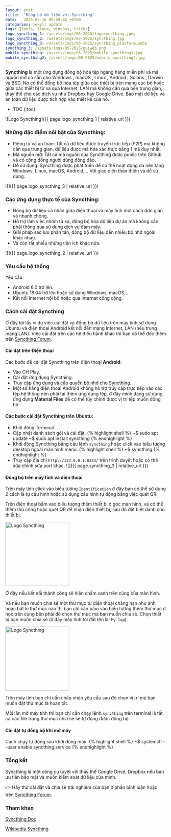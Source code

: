 ```yaml
---
layout: post
title:  "Đồng bộ dữ liệu với Syncthing"
date:   2025-05-16 09:59:02 +0700
categories: jekyll update
tags: [tools, linux, windows, tricks]
logo_syncthing_1: /assets/imgs/05-2025/logosyncthing.jpeg
logo_syncthing_2: /assets/imgs/05-2025/syncthing.jpg
logo_syncthing_3: /assets/imgs/05-2025/syncthing_platform.webp
syncthing_3: /assets/imgs/05-2025/guiweb.png
mobile_syncthing: /assets/imgs/05-2025/mobile_syncthing1.jpg
mobile_syncthing2: /assets/imgs/05-2025/mobile_syncthing2.jpg
---
```




**Syncthing** là một ứng dụng đồng bộ hóa tệp ngang hàng miễn phí và mã nguồn mở có sẵn cho Windows , macOS , Linux , Android , Solaris , Darwin và BSD. Nó có thể đồng bộ hóa tệp giữa các thiết bị trên mạng cục bộ hoặc giữa các thiết bị từ xa qua Internet, LAN mà không cần qua bên trung gian, thay thế cho các dịch vụ như Dropbox hay Google Drive. Bảo mật dữ liệu và an toàn dữ liệu được tích hợp vào thiết kế của nó.

* TOC
{:toc}


![Logo Syncthing]({{ page.logo_syncthing_1 | relative_url }})


### Những đặc điểm nổi bật của Syncthing:
- Riêng tư và an toàn: Tất cả dữ liệu được truyền trực tiếp (P2P) mà không cần qua trung gian, dữ liệu được mã hóa xác thực bằng 1 mã duy nhất.
- Mã nguồn mở: Tất cả mã nguồn của Syncthing được public trên Github và có cộng đồng người dùng đông đảo.
- Dễ sử dụng: Syncthing được phát triển để có thể hoạt động đa nền tảng Windows, Linux, macOS, Android,... Với giao diện thân thiện và dễ sử dụng.

![]({{ page.logo_syncthing_3 | relative_url }})


### Các ứng dụng thực tế của **Syncthing**:
- Đồng bộ dữ liệu cá nhân giữa điện thoại và máy tính một cách đơn giản và nhanh chóng.
- Hỗ trợ làm việc nhóm từ xa, đông bộ hóa dữ liệu dự án mà không cần phải thông qua sử dụng dịch vụ đám mây.
- Giải pháp sao lưu phân tán, đồng bộ dữ liệu đến nhiều bộ nhớ ngoài khác nhau.
- Và còn rất nhiều những tiện ích khác nữa.

![]({{ page.logo_syncthing_2 | relative_url }})

### Yêu cầu hệ thống
Yêu cầu:
- Android 6.0 trở lên.
- Ubuntu 18.04 trở lên hoặc sử dụng Windows, macOS,..
- Kết nối Internet nội bộ hoặc qua Internet công cộng.

### Cách cài đặt **Syncthing**

Ở đây tôi lấy ví dụ việc cài đặt và đồng bộ dữ liệu trên máy tính sử dụng Ubuntu và điện thoại Android kết nối đến mạng Internet, LAN (nếu trung mạng LAN). Việc cài đặt trên các hệ điều hành khác thì bạn có thể đọc thêm trên [Syncthing Forum][Syncthing-Forum].

#### Cài đặt trên Điện thoại

Các bước để cài đặt Syncthing trên điện thoại **Android**:
- Vào CH Play.
- Cài đặt ứng dụng Syncthing.
- Truy cập ứng dụng và cấp quyền bộ nhớ cho Syncthing.
- Một số hãng điện thoại Android không hỗ trợ truy cập trực tiếp vào các tệp hệ thống nên phải tải thêm ứng dụng tệp, ở đây mình đang sử dụng ứng dụng **Material Files** đề có thể tùy chỉnh được vị trí tệp muốn đồng bộ.

#### Các bước cài đặt Syncthing trên **Ubuntu**:
- Khởi động Terminal.
- Cập nhật danh sách gói và cài đặt.
{% highlight shell %}
~$ sudo apt update
~$ sudo apt install syncthing
{% endhighlight %}
- Khởi động Syncthing bằng câu lệnh `syncthing` hoặc click vào biểu tượng desktop ngoài màn hình menu.
{% highlight shell %}
~$ syncthing
{% endhighlight %}
- Truy cập địa chỉ `http://127.0.0.1:8384/` trên trình duyệt hoặc có thể sửa chỉnh sửa port khác.
![]({{ page.syncthing_3 | relative_url }})

#### Đồng bộ trên máy tính và điện thoại
Trên máy tính click vào biểu tượng `Identification` ở đây bạn có thể sử dụng 2 cách là tự cấu hình hoặc sử dụng cấu hình tự động bằng việc quét QR.

Trên điện thoại bấm vào biểu tượng thêm thiết bị ở góc màn hình, và có thể thêm thủ công hoặc quét QR để nhận diện thiết bị, sau đó đặt biệt danh cho thiết bị.

<img src="{{ page.mobile_syncthing | relative_url }}" alt="Logo Syncthing" width="200px">

Ở đây nếu kết nối thành công sẽ hiện chấm xanh trên cùng của màn hình.

Và nếu bạn muốn chia sẻ một thư mục từ điện thoại chẳng hạn như ảnh hoặc bất kì thư mục nào thì bạn chỉ cần bấm vào biểu tượng thêm thư mục ở học trên cùng bên phải để chọn thư mục mà bạn muốn chia sẻ. Chọn thiết bị bạn muốn chia sẻ (ở đây máy tính tôi đặt tên là: `My lap`).

<img src="{{ page.mobile_syncthing2 | relative_url }}" alt="Logo Syncthing" width="200px">

Trên máy tính bạn chỉ cần chấp nhận yêu cầu sau đó chọn vị trí mà bạn muốn đặt thư mục là hoàn tất.

Mỗi lần mở máy tính thì bạn chỉ cần chạy lệnh `syncthing` trên terminal là tất cả các file trong thư mục chia sẻ sẽ tự động được đồng bộ.

#### Cài đặt tự đồng bộ khi mở máy

Cách chạy tự động sau khởi động máy:
{% highlight shell %}
~$ systemctl --user enable syncthing.service
{% endhighlight %}


### Tổng kết
Syncthing là một công cụ tuyệt vời thay thế Google Drive, Dropbox nếu bạn ưu tiên bảo mật và muốn kiểm soát dữ liệu của mình.

👉 Hãy thử cài đặt và chia sẻ trải nghiệm của bạn ở phần bình luận hoặc trên [Syncthing Forum][Syncthing-Forum].

### Tham khảo
[Syncthing Doc][Syncthing-Doc]

[Wikipedia Syncthing][Syncthing-Wiki]

[Syncthing-Wiki]: https://en.wikipedia.org/wiki/Syncthing
[Syncthing-Doc]: https://docs.syncthing.net/
[Syncthing-Forum]: https://forum.syncthing.net/